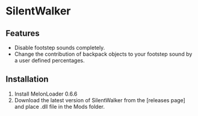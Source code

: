 # SilentWalker

## Features
- Disable footstep sounds completely.
- Change the contribution of backpack objects to your footstep sound by a user defined percentages.

## Installation
1. Install MelonLoader 0.6.6
2. Download the latest version of SilentWalker from the [releases page] and place .dll file in the Mods folder.
